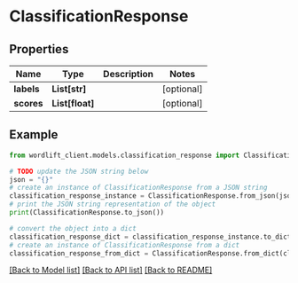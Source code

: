 # ClassificationResponse


## Properties

Name | Type | Description | Notes
------------ | ------------- | ------------- | -------------
**labels** | **List[str]** |  | [optional] 
**scores** | **List[float]** |  | [optional] 

## Example

```python
from wordlift_client.models.classification_response import ClassificationResponse

# TODO update the JSON string below
json = "{}"
# create an instance of ClassificationResponse from a JSON string
classification_response_instance = ClassificationResponse.from_json(json)
# print the JSON string representation of the object
print(ClassificationResponse.to_json())

# convert the object into a dict
classification_response_dict = classification_response_instance.to_dict()
# create an instance of ClassificationResponse from a dict
classification_response_from_dict = ClassificationResponse.from_dict(classification_response_dict)
```
[[Back to Model list]](../README.md#documentation-for-models) [[Back to API list]](../README.md#documentation-for-api-endpoints) [[Back to README]](../README.md)


